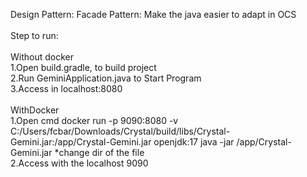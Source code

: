 Design Pattern:
Facade Pattern: Make the java easier to adapt in OCS<br>
<br>Step to run:<br>
<br>Without docker<br>
1.Open build.gradle, to build project<br>
2.Run GeminiApplication.java to Start Program<br>
3.Access in localhost:8080<br>
<br>WithDocker<br>
1.Open cmd docker run -p 9090:8080 -v C:/Users/fcbar/Downloads/Crystal/build/libs/Crystal-Gemini.jar:/app/Crystal-Gemini.jar openjdk:17 java -jar /app/Crystal-Gemini.jar *change dir of the file<br>
2.Access with the localhost 9090
